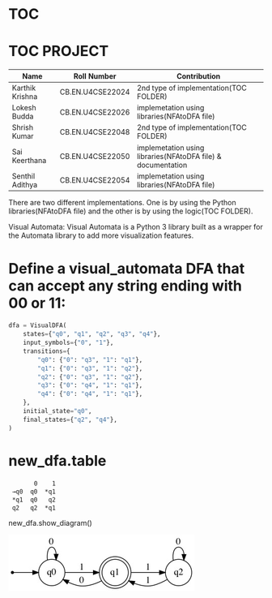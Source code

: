 # TOC
#                                         TOC PROJECT

|      Name          | Roll Number       |   Contribution                                                 |
|--------------------|-------------------|----------------------------------------------------------------|
| Karthik Krishna    | CB.EN.U4CSE22024  |  2nd type of implementation(TOC FOLDER)                        |
| Lokesh Budda       | CB.EN.U4CSE22026  |  implemetation using libraries(NFAtoDFA file)                  |
| Shrish Kumar       | CB.EN.U4CSE22048  |  2nd type of implementation(TOC FOLDER)                        |
| Sai Keerthana      | CB.EN.U4CSE22050  |  implemetation using libraries(NFAtoDFA file) & documentation  |
| Senthil Adithya    | CB.EN.U4CSE22054  |  implemetation using libraries(NFAtoDFA file)                  |


There are two different implementations.
One is by using the Python libraries(NFAtoDFA file) and the other is by using the logic(TOC FOLDER).

Visual Automata:
Visual Automata is a Python 3 library built as a wrapper for the Automata library to add more visualization features.

# Define a visual_automata DFA that can accept any string ending with 00 or 11:

```python
dfa = VisualDFA(
    states={"q0", "q1", "q2", "q3", "q4"},
    input_symbols={"0", "1"},
    transitions={
        "q0": {"0": "q3", "1": "q1"},
        "q1": {"0": "q3", "1": "q2"},
        "q2": {"0": "q3", "1": "q2"},
        "q3": {"0": "q4", "1": "q1"},
        "q4": {"0": "q4", "1": "q1"},
    },
    initial_state="q0",
    final_states={"q2", "q4"},
)
```


# new_dfa.table
```
       0    1
 →q0  q0  *q1
 *q1  q0   q2
 q2   q2  *q1
 ```
new_dfa.show_diagram()

![](https://github.com/LokeshBUD/TOC/blob/main/state.jpeg)
